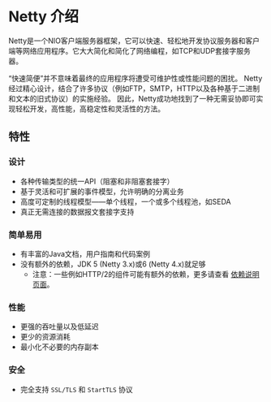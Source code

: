 # Netty 介绍

Netty是一个NIO客户端服务器框架，它可以快速、轻松地开发协议服务器和客户端等网络应用程序。它大大简化和简化了网络编程，如TCP和UDP套接字服务器。  

“快速简便”并不意味着最终的应用程序将遭受可维护性或性能问题的困扰。 Netty经过精心设计，结合了许多协议（例如FTP，SMTP，HTTP以及各种基于二进制和文本的旧式协议）的实施经验。 因此，Netty成功地找到了一种无需妥协即可实现轻松开发，高性能，高稳定性和灵活性的方法。  

## 特性

### 设计

- 各种传输类型的统一API（阻塞和非阻塞套接字）
- 基于灵活和可扩展的事件模型，允许明确的分离业务
- 高度可定制的线程模型——单个线程，一个或多个线程池，如SEDA
- 真正无需连接的数据报文套接字支持

### 简单易用

- 有丰富的Java文档，用户指南和代码案例
- 没有额外的依赖，JDK 5 (Netty 3.x)或6 (Netty 4.x)就足够
  - 注意：一些例如HTTP/2的组件可能有额外的依赖，更多请查看 [依赖说明页面](https://netty.io/wiki/requirements.html)。

### 性能

- 更强的吞吐量以及低延迟
- 更少的资源消耗
- 最小化不必要的内存副本

### 安全

- 完全支持 `SSL/TLS` 和 `StartTLS` 协议

